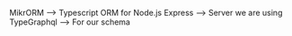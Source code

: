 MikrORM --> Typescript ORM for Node.js
Express --> Server we are using
TypeGraphql --> For our schema
